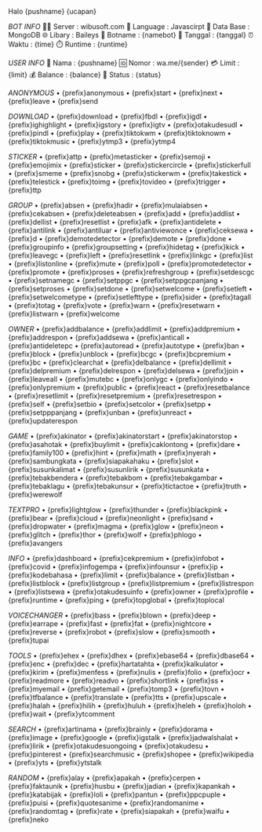 Halo {pushname} {ucapan}

*BOT INFO*
👨‍💻 Server : wibusoft.com
📕 Language : Javascirpt
💌 Data Base : MongoDB
🌐 Libary : Baileys
📛 Botname : {namebot}
📆 Tanggal : {tanggal}
⏰ Waktu : {time}
⏱️ Runtime : {runtime}

*USER INFO*
📛 Nama : {pushname}
🆔 Nomor : wa.me/{sender}
💳 Limit : {limit}
💰 Balance : {balance}
🔭 Status : {status}


*ANONYMOUS*
• {prefix}anonymous
• {prefix}start
• {prefix}next
• {prefix}leave
• {prefix}send

*DOWNLOAD*
• {prefix}download
• {prefix}fbdl
• {prefix}igdl
• {prefix}ighighlight
• {prefix}igstory
• {prefix}igtv
• {prefix}otakudesudl
• {prefix}pindl
• {prefix}play
• {prefix}tiktokwm
• {prefix}tiktoknowm
• {prefix}tiktokmusic
• {prefix}ytmp3
• {prefix}ytmp4

*STICKER*
• {prefix}attp
• {prefix}metasticker
• {prefix}semoji
• {prefix}emojimix
• {prefix}sticker
• {prefix}stickercircle
• {prefix}stickerfull
• {prefix}smeme
• {prefix}snobg
• {prefix}stickerwm
• {prefix}takestick
• {prefix}telestick
• {prefix}toimg
• {prefix}tovideo
• {prefix}trigger
• {prefix}ttp

*GROUP*
• {prefix}absen
• {prefix}hadir
• {prefix}mulaiabsen
• {prefix}cekabsen
• {prefix}deleteabsen
• {prefix}add
• {prefix}addlist
• {prefix}dellist
• {prefix}resetlist
• {prefix}afk
• {prefix}antidelete
• {prefix}antilink
• {prefix}antiluar
• {prefix}antiviewonce
• {prefix}ceksewa
• {prefix}d
• {prefix}demotedetector
• {prefix}demote
• {prefix}done
• {prefix}groupinfo
• {prefix}groupsetting
• {prefix}hidetag
• {prefix}kick
• {prefix}leavegc
• {prefix}left
• {prefix}resetlink
• {prefix}linkgc
• {prefix}list
• {prefix}listonline
• {prefix}mute
• {prefix}poll
• {prefix}promotedetector
• {prefix}promote
• {prefix}proses
• {prefix}refreshgroup
• {prefix}setdescgc
• {prefix}setnamegc
• {prefix}setppgc
• {prefix}setppgcpanjang
• {prefix}setproses
• {prefix}setdone
• {prefix}setwelcome
• {prefix}setleft
• {prefix}setwelcometype
• {prefix}setlefttype
• {prefix}sider
• {prefix}tagall
• {prefix}totag
• {prefix}vote
• {prefix}warn
• {prefix}resetwarn
• {prefix}listwarn
• {prefix}welcome

*OWNER*
• {prefix}addbalance
• {prefix}addlimit
• {prefix}addpremium
• {prefix}addrespon
• {prefix}addsewa
• {prefix}anticall
• {prefix}antideletepc
• {prefix}autoread
• {prefix}autotype
• {prefix}ban
• {prefix}block
• {prefix}unblock
• {prefix}bcgc
• {prefix}bcpremium
• {prefix}bc
• {prefix}clearchat
• {prefix}delbalance
• {prefix}dellimit
• {prefix}delpremium
• {prefix}delrespon
• {prefix}delsewa
• {prefix}join
• {prefix}leaveall
• {prefix}mutebc
• {prefix}onlygc
• {prefix}onlyindo
• {prefix}onlypremium
• {prefix}public
• {prefix}react
• {prefix}resetbalance
• {prefix}resetlimit
• {prefix}resetpremium
• {prefix}resetrespon
• {prefix}self
• {prefix}setbio
• {prefix}setcolor
• {prefix}setpp
• {prefix}setpppanjang
• {prefix}unban
• {prefix}unreact
• {prefix}updaterespon

*GAME*
• {prefix}akinator
• {prefix}akinatorstart
• {prefix}akinatorstop
• {prefix}asahotak
• {prefix}buylimit
• {prefix}caklontong
• {prefix}dare
• {prefix}family100
• {prefix}hint
• {prefix}math
• {prefix}nyerah
• {prefix}sambungkata
• {prefix}siapakahaku
• {prefix}slot
• {prefix}susunkalimat
• {prefix}susunlirik
• {prefix}susunkata
• {prefix}tebakbendera
• {prefix}tebakbom
• {prefix}tebakgambar
• {prefix}tebaklagu
• {prefix}tebakunsur
• {prefix}tictactoe
• {prefix}truth
• {prefix}werewolf

*TEXTPRO*
• {prefix}lightglow
• {prefix}thunder
• {prefix}blackpink
• {prefix}bear
• {prefix}cloud
• {prefix}neonlight
• {prefix}sand
• {prefix}dropwater
• {prefix}magma
• {prefix}glow
• {prefix}neon
• {prefix}glitch
• {prefix}thor
• {prefix}wolf
• {prefix}phlogo
• {prefix}avangers

*INFO*
• {prefix}dashboard
• {prefix}cekpremium
• {prefix}infobot
• {prefix}covid
• {prefix}infogempa
• {prefix}infounsur
• {prefix}ip
• {prefix}kodebahasa
• {prefix}limit
• {prefix}balance
• {prefix}listban
• {prefix}listblock
• {prefix}listgroup
• {prefix}listpremium
• {prefix}listrespon
• {prefix}listsewa
• {prefix}otakudesuinfo
• {prefix}owner
• {prefix}profile
• {prefix}runtime
• {prefix}ping
• {prefix}topglobal
• {prefix}toplocal

*VOICECHANGER*
• {prefix}bass
• {prefix}blown
• {prefix}deep
• {prefix}earrape
• {prefix}fast
• {prefix}fat
• {prefix}nightcore
• {prefix}reverse
• {prefix}robot
• {prefix}slow
• {prefix}smooth
• {prefix}tupai

*TOOLS*
• {prefix}ehex
• {prefix}dhex
• {prefix}ebase64
• {prefix}dbase64
• {prefix}enc
• {prefix}dec
• {prefix}hartatahta
• {prefix}kalkulator
• {prefix}kirim
• {prefix}menfess
• {prefix}nulis
• {prefix}folio
• {prefix}ocr
• {prefix}readmore
• {prefix}readvo
• {prefix}shortlink
• {prefix}ss
• {prefix}myemail
• {prefix}getemail
• {prefix}tomp3
• {prefix}tovn
• {prefix}tfbalance
• {prefix}translate
• {prefix}tts
• {prefix}upscale
• {prefix}halah
• {prefix}hilih
• {prefix}huluh
• {prefix}heleh
• {prefix}holoh
• {prefix}wait
• {prefix}ytcomment

*SEARCH*
• {prefix}artinama
• {prefix}brainly
• {prefix}dorama
• {prefix}image
• {prefix}google
• {prefix}igstalk
• {prefix}jadwalshalat
• {prefix}lirik
• {prefix}otakudesuongoing
• {prefix}otakudesu
• {prefix}pinterest
• {prefix}searchmusic
• {prefix}shopee
• {prefix}wikipedia
• {prefix}yts
• {prefix}ytstalk

*RANDOM*
• {prefix}alay
• {prefix}apakah
• {prefix}cerpen
• {prefix}faktaunik
• {prefix}husbu
• {prefix}jadian
• {prefix}kapankah
• {prefix}katabijak
• {prefix}loli
• {prefix}pantun
• {prefix}ppcpuple
• {prefix}puisi
• {prefix}quotesanime
• {prefix}randomanime
• {prefix}randomtag
• {prefix}rate
• {prefix}siapakah
• {prefix}waifu
• {prefix}neko
